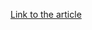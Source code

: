 [Link to the article](https://kaspersky.com/about/press-releases/2009_kaspersky-lab-analyses-new-version-of-kido--conficker)
